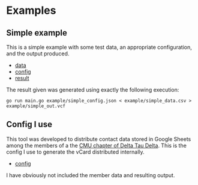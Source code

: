 Examples
========

## Simple example

This is a simple example with some test data, an appropriate configuration, and the output produced.

  - [data](simple_data.csv)
  - [config](simple_config.json)
  - [result](simple_out.vcf)

The result given was generated using exactly the following execution:
```
go run main.go example/simple_config.json < example/simple_data.csv > example/simple_out.vcf
```

## Config I use

This tool was developed to distribute contact data stored in Google Sheets among the members of a the [CMU chapter of Delta Tau Delta](https://www.facebook.com/cmudelt). This is the config I use to generate the vCard distributed internally.

  - [config](delt.json)

I have obviously not included the member data and resulting output.
